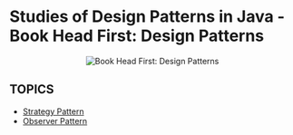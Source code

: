# Studies of Design Patterns in Java - Book Head First: Design Patterns

<p align="center">
  <image src="https://m.media-amazon.com/images/P/B08P3X99QP.01._SCLZZZZZZZ_SX500_.jpg" alt="Book Head First: Design Patterns" />
</p>

## TOPICS
* [Strategy Pattern](https://github.com/LeonMarqs/java-design-patterns/tree/main/src/br/com/designpattern/strategy)
* [Observer Pattern](https://github.com/LeonMarqs/java-design-patterns/tree/main/src/br/com/designpattern/observer)

